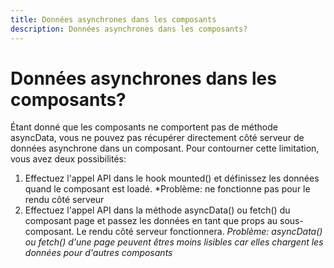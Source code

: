 ```yaml
---
title: Données asynchrones dans les composants
description: Données asynchrones dans les composants?
---
```


# Données asynchrones dans les composants?

Étant donné que les composants ne comportent pas de méthode asyncData, vous ne pouvez pas récupérer directement côté serveur de données asynchrone dans un composant. Pour contourner cette limitation, vous avez deux possibilités:

1. Effectuez l'appel API dans le hook mounted() et définissez les données quand le composant est loadé. *Problème: ne fonctionne pas pour le rendu côté serveur
2. Effectuez l'appel API dans la méthode asyncData() ou fetch() du composant page et passez les données en tant que props au sous-composant. Le rendu côté serveur fonctionnera. *Problème: asyncData() ou fetch() d'une page peuvent êtres moins lisibles car elles chargent les données pour d'autres composants*
